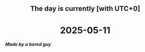 <h2 align=center>The day is currently [with UTC+0]</h2>
<h1 align=center><!--TIME BEGIN-->2025-05-11<!--TIME END--></h1>
<h5>Made by a bored guy</h5>
